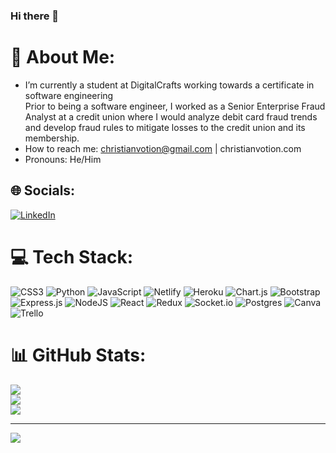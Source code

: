 ### Hi there 👋

# 💫 About Me:
- I’m currently a student at DigitalCrafts working towards a certificate in software engineering<br>Prior to being a software engineer, I worked as a Senior Enterprise Fraud Analyst at a credit union where I would analyze debit card fraud trends and develop fraud rules to mitigate losses to the credit union and its membership.
- How to reach me: christianvotion@gmail.com | christianvotion.com
- Pronouns: He/Him<br>


## 🌐 Socials:
[![LinkedIn](https://img.shields.io/badge/LinkedIn-%230077B5.svg??style=for-the-badge&logo=linkedin&logoColor=white)](https://linkedin.com/in/linkedin.com/in/christian-votion) 

# 💻 Tech Stack:
![CSS3](https://img.shields.io/badge/css3-%231572B6.svg?style=for-the-badge&logo=css3&logoColor=white) ![Python](https://img.shields.io/badge/python-3670A0?style=for-the-badge&logo=python&logoColor=ffdd54) ![JavaScript](https://img.shields.io/badge/javascript-%23323330.svg?style=for-the-badge&logo=javascript&logoColor=%23F7DF1E) ![Netlify](https://img.shields.io/badge/netlify-%23000000.svg?style=for-the-badge&logo=netlify&logoColor=#00C7B7) ![Heroku](https://img.shields.io/badge/heroku-%23430098.svg?style=for-the-badge&logo=heroku&logoColor=white) ![Chart.js](https://img.shields.io/badge/chart.js-F5788D.svg?style=for-the-badge&logo=chart.js&logoColor=white) ![Bootstrap](https://img.shields.io/badge/bootstrap-%23563D7C.svg?style=for-the-badge&logo=bootstrap&logoColor=white) ![Express.js](https://img.shields.io/badge/express.js-%23404d59.svg?style=for-the-badge&logo=express&logoColor=%2361DAFB) ![NodeJS](https://img.shields.io/badge/node.js-6DA55F?style=for-the-badge&logo=node.js&logoColor=white) ![React](https://img.shields.io/badge/react-%2320232a.svg?style=for-the-badge&logo=react&logoColor=%2361DAFB) ![Redux](https://img.shields.io/badge/redux-%23593d88.svg?style=for-the-badge&logo=redux&logoColor=white) ![Socket.io](https://img.shields.io/badge/Socket.io-black?sstyle=for-the-badge&logo=socket.io&badgeColor=010101) ![Postgres](https://img.shields.io/badge/postgres-%23316192.svg?style=for-the-badge&logo=postgresql&logoColor=white) ![Canva](https://img.shields.io/badge/Canva-%2300C4CC.svg?style=for-the-badge&logo=Canva&logoColor=white) ![Trello](https://img.shields.io/badge/Trello-%23026AA7.svg?style=for-the-badge&logo=Trello&logoColor=white)
# 📊 GitHub Stats:
![](https://github-readme-stats.vercel.app/api?username=cvotion&theme=dark&hide_border=true&include_all_commits=false&count_private=false)<br/>
![](https://github-readme-streak-stats.herokuapp.com/?user=cvotion&theme=dark&hide_border=true)<br/>
![](https://github-readme-stats.vercel.app/api/top-langs/?username=cvotion&theme=dark&hide_border=true&include_all_commits=false&count_private=false&layout=compact)

---
[![](https://visitcount.itsvg.in/api?id=cvotion&icon=5&color=8)](https://visitcount.itsvg.in)


<!--
**cvotion/cvotion** is a ✨ _special_ ✨ repository because its `README.md` (this file) appears on your GitHub profile.
-->
